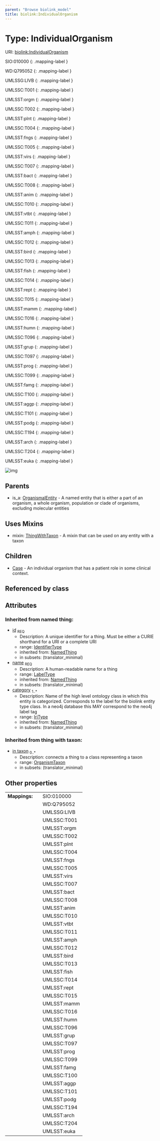 ```yaml
---
parent: "Browse biolink_model"
title: biolink:IndividualOrganism
---
```


# Type: IndividualOrganism




URI: [biolink:IndividualOrganism](https://w3id.org/biolink/vocab/IndividualOrganism)

SIO:010000
{: .mapping-label }

WD:Q795052
{: .mapping-label }

UMLSSG:LIVB
{: .mapping-label }

UMLSSC:T001
{: .mapping-label }

UMLSST:orgm
{: .mapping-label }

UMLSSC:T002
{: .mapping-label }

UMLSST:plnt
{: .mapping-label }

UMLSSC:T004
{: .mapping-label }

UMLSST:fngs
{: .mapping-label }

UMLSSC:T005
{: .mapping-label }

UMLSST:virs
{: .mapping-label }

UMLSSC:T007
{: .mapping-label }

UMLSST:bact
{: .mapping-label }

UMLSSC:T008
{: .mapping-label }

UMLSST:anim
{: .mapping-label }

UMLSSC:T010
{: .mapping-label }

UMLSST:vtbt
{: .mapping-label }

UMLSSC:T011
{: .mapping-label }

UMLSST:amph
{: .mapping-label }

UMLSSC:T012
{: .mapping-label }

UMLSST:bird
{: .mapping-label }

UMLSSC:T013
{: .mapping-label }

UMLSST:fish
{: .mapping-label }

UMLSSC:T014
{: .mapping-label }

UMLSST:rept
{: .mapping-label }

UMLSSC:T015
{: .mapping-label }

UMLSST:mamm
{: .mapping-label }

UMLSSC:T016
{: .mapping-label }

UMLSST:humn
{: .mapping-label }

UMLSSC:T096
{: .mapping-label }

UMLSST:grup
{: .mapping-label }

UMLSSC:T097
{: .mapping-label }

UMLSST:prog
{: .mapping-label }

UMLSSC:T099
{: .mapping-label }

UMLSST:famg
{: .mapping-label }

UMLSSC:T100
{: .mapping-label }

UMLSST:aggp
{: .mapping-label }

UMLSSC:T101
{: .mapping-label }

UMLSST:podg
{: .mapping-label }

UMLSSC:T194
{: .mapping-label }

UMLSST:arch
{: .mapping-label }

UMLSSC:T204
{: .mapping-label }

UMLSST:euka
{: .mapping-label }

![img](http://yuml.me/diagram/nofunky;dir:TB/class/\[OrganismTaxon]<in%20taxon%200..*-%20\[IndividualOrganism&#124;id(i):identifier_type;name(i):label_type;category(i):iri_type%20%2B],%20\[IndividualOrganism]uses%20-.->\[ThingWithTaxon],%20\[IndividualOrganism]^-\[Case],%20\[OrganismalEntity]^-\[IndividualOrganism])

## Parents

 *  is_a: [OrganismalEntity](OrganismalEntity.md) - A named entity that is either a part of an organism, a whole organism, population or clade of organisms, excluding molecular entities

## Uses Mixins

 *  mixin: [ThingWithTaxon](ThingWithTaxon.md) - A mixin that can be used on any entity with a taxon

## Children

 * [Case](Case.md) - An individual organism that has a patient role in some clinical context.

## Referenced by class


## Attributes


### Inherited from named thing:

 * [id](id.md)  <sub>REQ</sub>
    * Description: A unique identifier for a thing. Must be either a CURIE shorthand for a URI or a complete URI
    * range: [IdentifierType](types/IdentifierType.md)
    * inherited from: [NamedThing](NamedThing.md)
    * in subsets: (translator_minimal)
 * [name](name.md)  <sub>REQ</sub>
    * Description: A human-readable name for a thing
    * range: [LabelType](types/LabelType.md)
    * inherited from: [NamedThing](NamedThing.md)
    * in subsets: (translator_minimal)
 * [category](category.md)  <sub>1..*</sub>
    * Description: Name of the high level ontology class in which this entity is categorized. Corresponds to the label for the biolink entity type class. In a neo4j database this MAY correspond to the neo4j label tag
    * range: [IriType](types/IriType.md)
    * inherited from: [NamedThing](NamedThing.md)
    * in subsets: (translator_minimal)

### Inherited from thing with taxon:

 * [in taxon](in_taxon.md)  <sub>0..*</sub>
    * Description: connects a thing to a class representing a taxon
    * range: [OrganismTaxon](OrganismTaxon.md)
    * in subsets: (translator_minimal)

## Other properties

|  |  |  |
| --- | --- | --- |
| **Mappings:** | | SIO:010000 |
|  | | WD:Q795052 |
|  | | UMLSSG:LIVB |
|  | | UMLSSC:T001 |
|  | | UMLSST:orgm |
|  | | UMLSSC:T002 |
|  | | UMLSST:plnt |
|  | | UMLSSC:T004 |
|  | | UMLSST:fngs |
|  | | UMLSSC:T005 |
|  | | UMLSST:virs |
|  | | UMLSSC:T007 |
|  | | UMLSST:bact |
|  | | UMLSSC:T008 |
|  | | UMLSST:anim |
|  | | UMLSSC:T010 |
|  | | UMLSST:vtbt |
|  | | UMLSSC:T011 |
|  | | UMLSST:amph |
|  | | UMLSSC:T012 |
|  | | UMLSST:bird |
|  | | UMLSSC:T013 |
|  | | UMLSST:fish |
|  | | UMLSSC:T014 |
|  | | UMLSST:rept |
|  | | UMLSSC:T015 |
|  | | UMLSST:mamm |
|  | | UMLSSC:T016 |
|  | | UMLSST:humn |
|  | | UMLSSC:T096 |
|  | | UMLSST:grup |
|  | | UMLSSC:T097 |
|  | | UMLSST:prog |
|  | | UMLSSC:T099 |
|  | | UMLSST:famg |
|  | | UMLSSC:T100 |
|  | | UMLSST:aggp |
|  | | UMLSSC:T101 |
|  | | UMLSST:podg |
|  | | UMLSSC:T194 |
|  | | UMLSST:arch |
|  | | UMLSSC:T204 |
|  | | UMLSST:euka |

